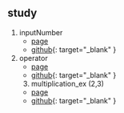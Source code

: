 ## study

1. inputNumber
	* [page](https://leviseo.github.io/study/inputNumber/)
	* [github](https://github.com/leviseo/leviseo.github.io/tree/master/study/inputNumber/index.html){: target="_blank" }
2. operator
	* [page](https://leviseo.github.io/study/operator/)
	* [github](https://github.com/leviseo/leviseo.github.io/tree/master/study/operator/index.html){: target="_blank" }
	3. multiplication_ex (2,3)
	* [page](https://leviseo.github.io/study/multiplication_ex/)
	* [github](https://github.com/leviseo/leviseo.github.io/tree/master/study/multiplication_ex/index.html){: target="_blank" }